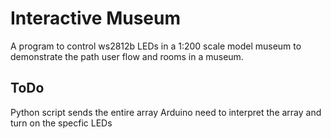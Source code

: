 # Interactive Museum

A program to control ws2812b LEDs in a 1:200 scale model museum to demonstrate the path user flow and rooms in a museum.

## ToDo
Python script sends the entire array
Arduino need to interpret the array and turn on the specfic LEDs
